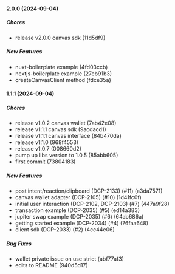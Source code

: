 #### 2.0.0 (2024-09-04)

##### Chores

- release v2.0.0 canvas sdk (11d5df9)

##### New Features

- nuxt-boilerplate example (4fd03ccb)
- nextjs-boilerplate example (27eb91b3)
- createCanvasClient method (fdce35a)

#### 1.1.1 (2024-09-04)

##### Chores

- release v1.0.2 canvas wallet (7ab42e08)
- release v1.1.1 canvas sdk (9acdacd1)
- release v1.1.1 canvas interface (84b470da)
- release v1.1.0 (968f4553)
- release v1.0.7 (008660d2)
- pump up libs version to 1.0.5 (85abb605)
- first commit (73804183)

##### New Features

- post intent/reaction/clipboard (DCP-2133) (#11) (a3da7571)
- canvas wallet adapter (DCP-2105) (#10) (1d41fc0f)
- initial user interaction (DCP-2102, DCP-2103) (#7) (447a9f28)
- transaction example (DCP-2035) (#5) (ed14a383)
- jupiter swap example (DCP-2035) (#6) (64ab686a)
- getting started example (DCP-2034) (#4) (76faa648)
- client sdk (DCP-2033) (#2) (4cc44e06)

##### Bug Fixes

- wallet private issue on use strict (abf77af3)
- edits to README (940d5d17)
